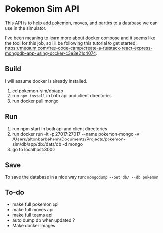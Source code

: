 # Pokemon Sim API

This API is to help add pokemon, moves, and parties to a database we can use in the simulator. 

I've been meaning to learn more about docker compose and it seems like the tool for this job, so I'll be following this tutorial to get started: https://medium.com/free-code-camp/create-a-fullstack-react-express-mongodb-app-using-docker-c3e3e21c4074. 

## Build

I will assume docker is already installed.

1. cd pokemon-sim/db/app
2. run `npm install` in both api and client directories
3. run docker pull mongo

## Run

1. run npm start in both api and client directories
2. run docker run -it -p 27017:27017 --name pokemon-mongo -v /Users/altonbarbehenn/Documents/Projects/pokemon-sim/db/app/db:/data/db -d mongo
3. go to localhost:3000

## Save

To save the database in a nice way run: `mongodump --out db/ --db pokemon`

## To-do

- make full pokemon api
- make full moves api
- make full teams api
- auto dump db when updated ? 
- Make docker images
